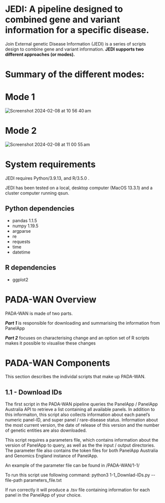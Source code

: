 <h1> JEDI: A pipeline designed to combined gene and variant information for a specific disease. </h1>

Join External genetic Disease Information (JEDI) is a series of scripts design to combine gene and variant information. **JEDI supports two different approaches (or modes).**

# Summary of the different modes: 

# Mode 1
![Screenshot 2024-02-08 at 10 56 40 am](https://github.com/MedicalGenomicsLab/Vigelint/assets/15273099/e891d7f9-a51a-4fab-92c7-f047b3ba616b)


# Mode 2
![Screenshot 2024-02-08 at 11 00 55 am](https://github.com/MedicalGenomicsLab/Vigelint/assets/15273099/1ba663b8-aa98-47ed-a4c4-955a59cc17a3)


# System requirements
JEDI requires Python/3.9.13, and R/3.5.0 .

JEDI has been tested on a local, desktop computer (MacOS 13.3.1) and a cluster computer running qsun.

## Python dependencies
- pandas 1.1.5
- numpy 1.19.5
- argparse
- re
- requests
- time
- datetime 

## R dependencies
- ggplot2 

# PADA-WAN Overview 
 
 PADA-WAN is made of two parts. 
 
 ***Part 1*** is responsible for downloading and summarising the information from PanelApp
 
 ***Part 2*** focuses on characterising change and an option set of R scripts makes it possible to visualise these changes

# PADA-WAN Components

This section describes the individal scripts that make up PADA-WAN.
 
## 1.1 - Download IDs

The first script in the PADA-WAN pipeline queries the PanelApp / PanelApp Australia API to retrieve a list containing all available panels. In addition to this informaiton, this script also collects information about each panel’s numeric panel-ID, and super panel / rare-disease status. Information about the most current version, the date of release of this version and the number of genetic entities are also downloaded. 

This script requires a parameters file, which contains information about the version of PanelApp to query, as well as the the input / output directories. The parameter file also contains the token files for both PanelApp Australia and Genomics England instance of PanelApp. 

An example of the parameter file can be found in /PADA-WAN/1-1/

To run this script use following command:
  python3 1-1_Downlad-IDs.py --file-path parameters_file.txt

If run correctly it will produce a .tsv file containing information for each panel in the PanelApp of your choice.

